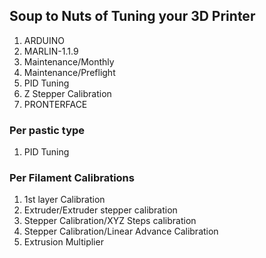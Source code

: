 
## Soup to Nuts of Tuning your 3D Printer

1. ARDUINO
2. MARLIN-1.1.9
3. Maintenance/Monthly
4. Maintenance/Preflight
5. PID Tuning
6. Z Stepper Calibration
7. PRONTERFACE

### Per pastic type
1. PID Tuning
### Per Filament Calibrations
1. 1st layer Calibration
3. Extruder/Extruder stepper calibration
4. Stepper Calibration/XYZ Steps calibration
5. Stepper Calibration/Linear Advance Calibration
6. Extrusion Multiplier
<!--stackedit_data:
eyJoaXN0b3J5IjpbNTk2OTY1MDg2LDkwMTQzNzA3Niw2NTA2Nj
k0NzksMTAwMjQ0MzIsMTQ3NDgwNDEyNSwtNjkyODA5MDA5XX0=

-->